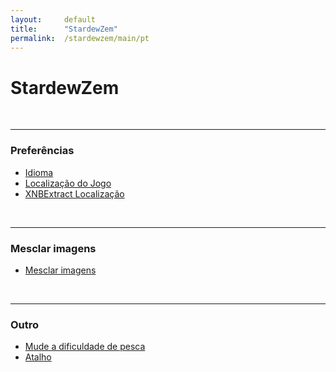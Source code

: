 ```yaml
---
layout:     default
title:      "StardewZem"
permalink:  /stardewzem/main/pt
---
```

# **StardewZem**

<br/>

---
### **Preferências**

* [Idioma](/stardewzem/config/language/pt)
* [Localização do Jogo](/stardewzem/config/game_path/pt)
* [XNBExtract Localização](/stardewzem/config/xnb_extract_path/pt)

<br/>

---
### **Mesclar imagens**

* [Mesclar imagens](/stardewzem/image_weaver/image_weaver/pt)

<br/>

---
### **Outro**

* [Mude a dificuldade de pesca](/stardewzem/misc/fish_difficulty/pt)
* [Atalho](/stardewzem/misc/shortcuts/pt)

<br/>
